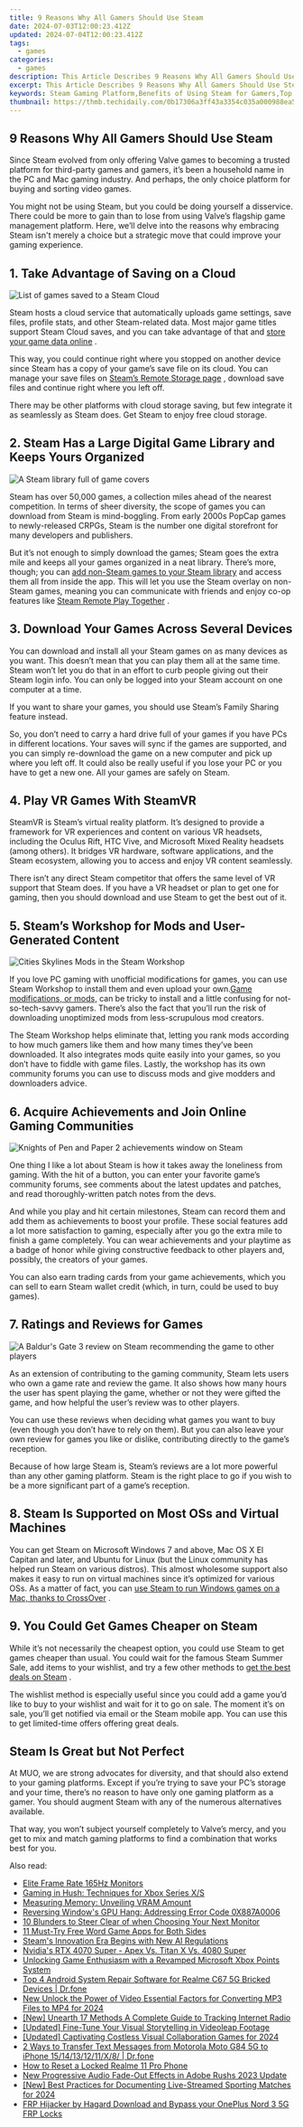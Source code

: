 ```yaml
---
title: 9 Reasons Why All Gamers Should Use Steam
date: 2024-07-03T12:00:23.412Z
updated: 2024-07-04T12:00:23.412Z
tags:
  - games
categories:
  - games
description: This Article Describes 9 Reasons Why All Gamers Should Use Steam
excerpt: This Article Describes 9 Reasons Why All Gamers Should Use Steam
keywords: Steam Gaming Platform,Benefits of Using Steam for Gamers,Top 9 Reasons for Playing on Steam,Why Gamers Should Choose Steam,Steam Gaming Community & Features,Maximizing Game Experience with Steam,Steam Reviews & Ratings for Gamers
thumbnail: https://thmb.techidaily.com/0b17306a3ff43a3354c035a000988ea5867c75fb650ef14b9ada7d7d6b9ca442.jpg
---
```


## 9 Reasons Why All Gamers Should Use Steam

 Since Steam evolved from only offering Valve games to becoming a trusted platform for third-party games and gamers, it’s been a household name in the PC and Mac gaming industry. And perhaps, the only choice platform for buying and sorting video games.

 You might not be using Steam, but you could be doing yourself a disservice. There could be more to gain than to lose from using Valve’s flagship game management platform. Here, we’ll delve into the reasons why embracing Steam isn't merely a choice but a strategic move that could improve your gaming experience.

## 1\. Take Advantage of Saving on a Cloud

![List of games saved to a Steam Cloud](https://static1.makeuseofimages.com/wordpress/wp-content/uploads/2023/08/list-of-games-saved-to-a-steam-cloud.jpg)

 Steam hosts a cloud service that automatically uploads game settings, save files, profile stats, and other Steam-related data. Most major game titles support Steam Cloud saves, and you can take advantage of that and [store your game data online](https://www.makeuseof.com/how-to-use-steam-cloud/) .

 This way, you could continue right where you stopped on another device since Steam has a copy of your game’s save file on its cloud. You can manage your save files on [Steam’s Remote Storage page](https://store.steampowered.com/account/remotestorage) , download save files and continue right where you left off.

 There may be other platforms with cloud storage saving, but few integrate it as seamlessly as Steam does. Get Steam to enjoy free cloud storage.

## 2\. Steam Has a Large Digital Game Library and Keeps Yours Organized

![A Steam library full of game covers](https://static1.makeuseofimages.com/wordpress/wp-content/uploads/2023/08/a-steam-library-full-of-game-covers.jpeg)

 Steam has over 50,000 games, a collection miles ahead of the nearest competition. In terms of sheer diversity, the scope of games you can download from Steam is mind-boggling. From early 2000s PopCap games to newly-released CRPGs, Steam is the number one digital storefront for many developers and publishers.

 But it’s not enough to simply download the games; Steam goes the extra mile and keeps all your games organized in a neat library. There’s more, though; you can [add non-Steam games to your Steam library](https://www.makeuseof.com/how-to-add-non-steam-games-to-steam-library/) and access them all from inside the app. This will let you use the Steam overlay on non-Steam games, meaning you can communicate with friends and enjoy co-op features like [Steam Remote Play Together](https://www.makeuseof.com/how-to-remote-play-together-steam/) .

## 3\. Download Your Games Across Several Devices

 You can download and install all your Steam games on as many devices as you want. This doesn’t mean that you can play them all at the same time. Steam won’t let you do that in an effort to curb people giving out their Steam login info. You can only be logged into your Steam account on one computer at a time.

 If you want to share your games, you should use Steam’s Family Sharing feature instead.

 So, you don’t need to carry a hard drive full of your games if you have PCs in different locations. Your saves will sync if the games are supported, and you can simply re-download the game on a new computer and pick up where you left off. It could also be really useful if you lose your PC or you have to get a new one. All your games are safely on Steam.

## 4\. Play VR Games With SteamVR

 SteamVR is Steam’s virtual reality platform. It’s designed to provide a framework for VR experiences and content on various VR headsets, including the Oculus Rift, HTC Vive, and Microsoft Mixed Reality headsets (among others). It bridges VR hardware, software applications, and the Steam ecosystem, allowing you to access and enjoy VR content seamlessly.

 There isn’t any direct Steam competitor that offers the same level of VR support that Steam does. If you have a VR headset or plan to get one for gaming, then you should download and use Steam to get the best out of it.

## 5\. Steam’s Workshop for Mods and User-Generated Content

![Cities Skylines Mods in the Steam Workshop](https://static1.makeuseofimages.com/wordpress/wp-content/uploads/2023/08/cities-skylines-mods-in-the-steam-workshop.jpg)

 If you love PC gaming with unofficial modifications for games, you can use Steam Workshop to install them and even upload your own.[Game modifications, or mods,](https://www.makeuseof.com/mods-video-games/) can be tricky to install and a little confusing for not-so-tech-savvy gamers. There’s also the fact that you’ll run the risk of downloading unoptimized mods from less-scrupulous mod creators.

 The Steam Workshop helps eliminate that, letting you rank mods according to how much gamers like them and how many times they’ve been downloaded. It also integrates mods quite easily into your games, so you don’t have to fiddle with game files. Lastly, the workshop has its own community forums you can use to discuss mods and give modders and downloaders advice.

## 6\. Acquire Achievements and Join Online Gaming Communities

![Knights of Pen and Paper 2 achievements window on Steam](https://static1.makeuseofimages.com/wordpress/wp-content/uploads/2023/08/knights-of-pen-and-paper-2-achievements-window-on-steam.jpg)

 One thing I like a lot about Steam is how it takes away the loneliness from gaming. With the hit of a button, you can enter your favorite game’s community forums, see comments about the latest updates and patches, and read thoroughly-written patch notes from the devs.

 And while you play and hit certain milestones, Steam can record them and add them as achievements to boost your profile. These social features add a lot more satisfaction to gaming, especially after you go the extra mile to finish a game completely. You can wear achievements and your playtime as a badge of honor while giving constructive feedback to other players and, possibly, the creators of your games.

 You can also earn trading cards from your game achievements, which you can sell to earn Steam wallet credit (which, in turn, could be used to buy games).

## ​​7\. Ratings and Reviews for Games

![A Baldur's Gate 3 review on Steam recommending the game to other players](https://static1.makeuseofimages.com/wordpress/wp-content/uploads/2023/08/a-baldur-s-gate-3-review-on-steam-recommending-the-game-to-other-players.jpeg)

 As an extension of contributing to the gaming community, Steam lets users who own a game rate and review the game. It also shows how many hours the user has spent playing the game, whether or not they were gifted the game, and how helpful the user’s review was to other players.

 You can use these reviews when deciding what games you want to buy (even though you don’t have to rely on them). But you can also leave your own review for games you like or dislike, contributing directly to the game’s reception.

 Because of how large Steam is, Steam’s reviews are a lot more powerful than any other gaming platform. Steam is the right place to go if you wish to be a more significant part of a game’s reception.

## 8\. Steam Is Supported on Most OSs and Virtual Machines

 You can get Steam on Microsoft Windows 7 and above, Mac OS X El Capitan and later, and Ubuntu for Linux (but the Linux community has helped run Steam on various distros). This almost wholesome support also makes it easy to run on virtual machines since it’s optimized for various OSs. As a matter of fact, you can [use Steam to run Windows games on a Mac, thanks to CrossOver](https://www.makeuseof.com/how-to-play-windows-games-on-an-apple-silicon-mac-using-crossover/) .

## 9\. You Could Get Games Cheaper on Steam

 While it’s not necessarily the cheapest option, you could use Steam to get games cheaper than usual. You could wait for the famous Steam Summer Sale, add items to your wishlist, and try a few other methods to [get the best deals on Steam](https://www.makeuseof.com/tag/5-ways-to-make-sure-you-get-the-best-deals-on-steam-games/) .

 The wishlist method is especially useful since you could add a game you’d like to buy to your wishlist and wait for it to go on sale. The moment it’s on sale, you’ll get notified via email or the Steam mobile app. You can use this to get limited-time offers offering great deals.

## Steam Is Great but Not Perfect

 At MUO, we are strong advocates for diversity, and that should also extend to your gaming platforms. Except if you’re trying to save your PC’s storage and your time, there’s no reason to have only one gaming platform as a gamer. You should augment Steam with any of the numerous alternatives available.

 That way, you won’t subject yourself completely to Valve’s mercy, and you get to mix and match gaming platforms to find a combination that works best for you.


<ins class="adsbygoogle"
     style="display:block"
     data-ad-format="autorelaxed"
     data-ad-client="ca-pub-7571918770474297"
     data-ad-slot="1223367746"></ins>



<ins class="adsbygoogle"
     style="display:block"
     data-ad-client="ca-pub-7571918770474297"
     data-ad-slot="8358498916"
     data-ad-format="auto"
     data-full-width-responsive="true"></ins>

<span class="atpl-alsoreadstyle">Also read:</span>
<div><ul>
<li><a href="https://games-able.techidaily.com/elite-frame-rate-165hz-monitors/"><u>Elite Frame Rate 165Hz Monitors</u></a></li>
<li><a href="https://games-able.techidaily.com/gaming-in-hush-techniques-for-xbox-series-xs/"><u>Gaming in Hush: Techniques for Xbox Series X/S</u></a></li>
<li><a href="https://games-able.techidaily.com/measuring-memory-unveiling-vram-amount/"><u>Measuring Memory: Unveiling VRAM Amount</u></a></li>
<li><a href="https://games-able.techidaily.com/reversing-windows-gpu-hang-addressing-error-code-0x887a0006/"><u>Reversing Window's GPU Hang: Addressing Error Code 0X887A0006</u></a></li>
<li><a href="https://games-able.techidaily.com/10-blunders-to-steer-clear-of-when-choosing-your-next-monitor/"><u>10 Blunders to Steer Clear of when Choosing Your Next Monitor</u></a></li>
<li><a href="https://games-able.techidaily.com/11-must-try-free-word-game-apps-for-both-sides/"><u>11 Must-Try Free Word Game Apps for Both Sides</u></a></li>
<li><a href="https://games-able.techidaily.com/steams-innovation-era-begins-with-new-ai-regulations/"><u>Steam's Innovation Era Begins with New AI Regulations</u></a></li>
<li><a href="https://games-able.techidaily.com/nvidias-rtx-4070-super-apex-vs-titan-x-vs-4080-super/"><u>Nvidia's RTX 4070 Super - Apex Vs. Titan X Vs. 4080 Super</u></a></li>
<li><a href="https://games-able.techidaily.com/unlocking-game-enthusiasm-with-a-revamped-microsoft-xbox-points-system/"><u>Unlocking Game Enthusiasm with a Revamped Microsoft Xbox Points System</u></a></li>
<li><a href="https://howto.techidaily.com/top-4-android-system-repair-software-for-realme-c67-5g-bricked-devices-drfone-by-drfone-fix-android-problems-fix-android-problems/"><u>Top 4 Android System Repair Software for Realme C67 5G Bricked Devices | Dr.fone</u></a></li>
<li><a href="https://ai-video-tools.techidaily.com/new-unlock-the-power-of-video-essential-factors-for-converting-mp3-files-to-mp4-for-2024/"><u>New Unlock the Power of Video Essential Factors for Converting MP3 Files to MP4 for 2024</u></a></li>
<li><a href="https://fox-friendly.techidaily.com/new-unearth-17-methods-a-complete-guide-to-tracking-internet-radio/"><u>[New] Unearth 17 Methods  A Complete Guide to Tracking Internet Radio</u></a></li>
<li><a href="https://some-techniques.techidaily.com/updated-fine-tune-your-visual-storytelling-in-videoleap-footage/"><u>[Updated] Fine-Tune Your Visual Storytelling in Videoleap Footage</u></a></li>
<li><a href="https://desktop-recording.techidaily.com/updated-captivating-costless-visual-collaboration-games-for-2024/"><u>[Updated] Captivating Costless Visual Collaboration Games for 2024</u></a></li>
<li><a href="https://blog-min.techidaily.com/2-ways-to-transfer-text-messages-from-motorola-moto-g84-5g-to-iphone-1514131211x8-drfone-by-drfone-transfer-from-android-transfer-from-android/"><u>2 Ways to Transfer Text Messages from Motorola Moto G84 5G to iPhone 15/14/13/12/11/X/8/ | Dr.fone</u></a></li>
<li><a href="https://easy-unlock-android.techidaily.com/how-to-reset-a-locked-realme-11-pro-phone-by-drfone-android/"><u>How to Reset a Locked Realme 11 Pro Phone</u></a></li>
<li><a href="https://audio-editing.techidaily.com/new-progressive-audio-fade-out-effects-in-adobe-rushs-2023-update/"><u>New Progressive Audio Fade-Out Effects in Adobe Rushs 2023 Update</u></a></li>
<li><a href="https://screen-capture.techidaily.com/new-best-practices-for-documenting-live-streamed-sporting-matches-for-2024/"><u>[New] Best Practices for Documenting Live-Streamed Sporting Matches for 2024</u></a></li>
<li><a href="https://android-frp.techidaily.com/frp-hijacker-by-hagard-download-and-bypass-your-oneplus-nord-3-5g-frp-locks-by-drfone-android/"><u>FRP Hijacker by Hagard Download and Bypass your OnePlus Nord 3 5G FRP Locks</u></a></li>
</ul></div>
